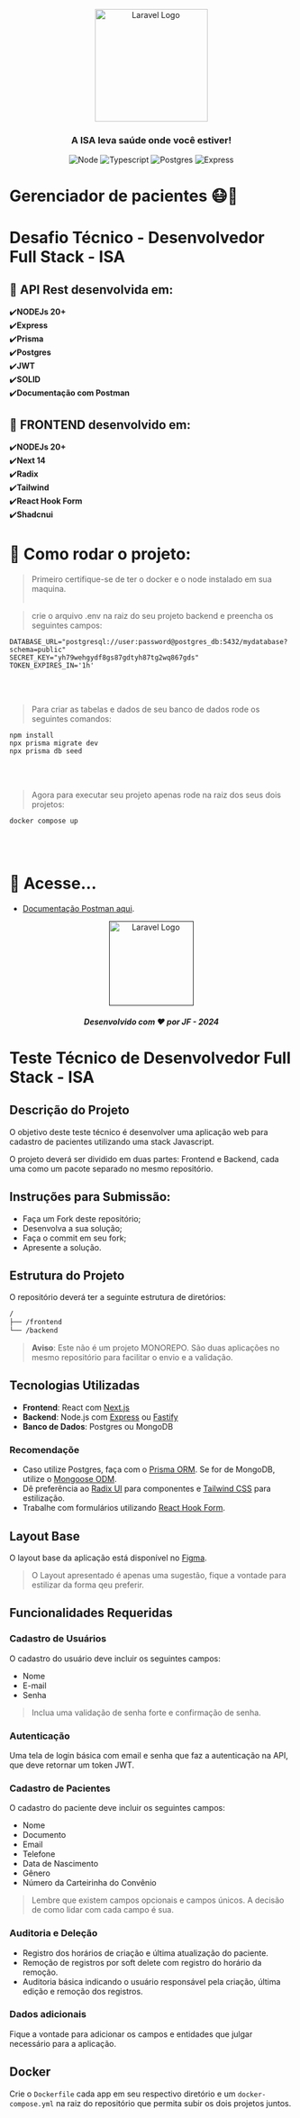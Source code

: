 <p align="center" backgroud="#000">
    <a href=" target="_blank"><img src="https://isalab.com.br/_next/image?url=%2Fassets%2FisaSaudeLogo.png&w=96&q=75" width="200" alt="Laravel Logo"></a>
    <h3 align="center">A ISA leva saúde onde você estiver!</h3>
</p>

<p align="center">
<img src="https://img.shields.io/badge/Node.js-43853D?style=for-the-badge&logo=node.js&logoColor=white" alt="Node">
<img src="https://img.shields.io/badge/TypeScript-007ACC?style=for-the-badge&logo=typescript&logoColor=white" alt="Typescript">
<img src="https://img.shields.io/badge/PostgreSQL-316192?style=for-the-badge&logo=postgresql&logoColor=white" alt="Postgres">
<img src="https://img.shields.io/badge/Express.js-404D59?style=for-the-badge" alt="Express">
</p>

# Gerenciador de pacientes 😷🤒

# Desafio Técnico - Desenvolvedor Full Stack - ISA

## 🚀 API Rest desenvolvida em:<br/>
✔️**NODEJs 20+**<br/>
✔️**Express**<br/>
✔️**Prisma**<br/>
✔️**Postgres**<br/>
✔️**JWT**<br/>
✔️**SOLID**<br/>
✔️**Documentação com Postman**<br/>

## 🚀 FRONTEND desenvolvido em:<br/>
✔️**NODEJs 20+**<br/>
✔️**Next 14**<br/>
✔️**Radix**<br/>
✔️**Tailwind**<br/>
✔️**React Hook Form**<br/>
✔️**Shadcnui**<br/>


# 🚀 Como rodar o projeto:
> Primeiro certifique-se de ter o docker e o node instalado em sua maquina.<br/><br/>

> crie o arquivo .env na raiz do seu projeto backend e preencha os seguintes campos:
```
DATABASE_URL="postgresql://user:password@postgres_db:5432/mydatabase?schema=public"
SECRET_KEY="yh79wehgydf8gs87gdtyh87tg2wq867gds"
TOKEN_EXPIRES_IN='1h'
```
<br/><br/>
> Para criar as tabelas e dados de seu banco de dados rode os seguintes comandos:
```
npm install
npx prisma migrate dev
npx prisma db seed
 ```
<br/><br/>
> Agora para executar seu projeto apenas rode na raiz dos seus dois projetos:
```
docker compose up
```
<br/><br/>
# 🚀 Acesse...
- [Documentação Postman aqui](https://documenter.getpostman.com/view/12476316/2sA3drKFg3).

<p align="center">
    <a href="" target="_blank"><img src="https://isalab.com.br/_next/image?url=%2Fassets%2FisaSaudeLogo.png&w=96&q=75" width="150" alt="Laravel Logo"></a>
    <h5 align="center">Desenvolvido com ♥ por JF - 2024</h5>
</p>


# Teste Técnico de Desenvolvedor Full Stack - ISA

## Descrição do Projeto

O objetivo deste teste técnico é desenvolver uma aplicação web para cadastro de pacientes utilizando uma stack Javascript. 

O projeto deverá ser dividido em duas partes: Frontend e Backend, cada uma como um pacote separado no mesmo repositório.

## Instruções para Submissão:

- Faça um Fork deste repositório;
- Desenvolva a sua solução;
- Faça o commit em seu fork;
- Apresente a solução.

## Estrutura do Projeto

O repositório deverá ter a seguinte estrutura de diretórios:

```sh
/
├── /frontend
└── /backend
```

> **Aviso**: Este não é um projeto MONOREPO. São duas aplicações no mesmo repositório para facilitar o envio e a validação.

## Tecnologias Utilizadas

- **Frontend**: React com [Next.js](https://nextjs.org/)
- **Backend**: Node.js com [Express](https://expressjs.com/pt-br/) ou [Fastify](https://fastify.dev/)
- **Banco de Dados**: Postgres ou MongoDB

### Recomendaçõe

- Caso utilize Postgres, faça com o [Prisma ORM](https://www.prisma.io/). Se for de MongoDB, utilize o [Mongoose ODM](https://mongoosejs.com/).
- Dê preferência ao [Radix UI](https://www.radix-ui.com/) para componentes e [Tailwind CSS](https://tailwindcss.com/) para estilização.
- Trabalhe com formulários utilizando [React Hook Form](https://react-hook-form.com/).

## Layout Base 

O layout base da aplicação está disponível no 
[Figma](https://www.figma.com/design/ZuaBhEgvJrKoMVER6AWyas/Untitled?node-id=0-1&t=Iiwyo78Ip0XWEb5Q-0).

> O Layout apresentado é apenas uma sugestão, fique a vontade para estilizar da forma qeu preferir.

## Funcionalidades Requeridas

### Cadastro de Usuários

O cadastro do usuário deve incluir os seguintes campos:
- Nome
- E-mail
- Senha

> Inclua uma validação de senha forte e confirmação de senha.

### Autenticação

Uma tela de login básica com email e senha que faz a autenticação na API, que deve retornar um token JWT.

### Cadastro de Pacientes

O cadastro do paciente deve incluir os seguintes campos:
- Nome
- Documento
- Email
- Telefone
- Data de Nascimento
- Gênero
- Número da Carteirinha do Convênio

> Lembre que existem campos opcionais e campos únicos. A decisão de como lidar com cada campo é sua.

### Auditoria e Deleção

- Registro dos horários de criação e última atualização do paciente.
- Remoção de registros por soft delete com registro do horário da remoção.
- Auditoria básica indicando o usuário responsável pela criação, última edição e remoção dos registros.

### Dados adicionais

Fique a vontade para adicionar os campos e entidades que julgar necessário para a aplicação.
 

## Docker

Crie o `Dockerfile` cada app em seu respectivo diretório e um `docker-compose.yml` na raiz do repositório que permita subir os dois projetos juntos.
